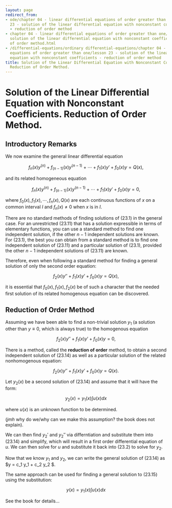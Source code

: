 ```yaml
---
layout: page
redirect_from:
- ode/chapter 04 - linear differential equations of order greater than one/lesson
  23 - solution of the linear differential equation with nonconstant coefficients
  - reduction of order method
- chapter 04 - linear differential equations of order greater than one/lesson 23 -
  solution of the linear differential equation with nonconstant coefficients - reduction
  of order method.html
- /differential-equations/ordinary differential-equations/chapter 04 - linear differential
  equations of order greater than one/lesson 23 - solution of the linear differential
  equation with nonconstant coefficients - reduction of order method
title: Solution of the Linear Differential Equation with Nonconstant Coefficients.
  Reduction of Order Method.
---
```


# Solution of the Linear Differential Equation with Nonconstant Coefficients. Reduction of Order Method.

## Introductory Remarks

We now examine the general linear differential equation

$$ \tag{23.1} f_n(x)y^{(n)} + f_{(n-1)}(x)y^{(n-1)} + \cdots + f_1(x)y' + f_0(x)y = Q(x), $$

and its related homogeneous equation

$$ \tag{23.11} f_n(x)y^{(n)} + f_{(n-1)}(x)y^{(n-1)} + \cdots + f_1(x)y' + f_0(x)y = 0, $$

where $f_0(x),f_1(x),\cdots,f_n(x),Q(x)$ are each continuous functions of $x$ on a common interval $I$ and $f_n(x) \neq 0$ when $x$ is in $I$.

There are no standard methods of finding solutions of $(23.1)$ in the general case. For an unrestricted $(23.11)$ that has a solution expressible in terms of elementary functions, you can use a standard method to find one independent solution, if the other $n - 1$ independent solutions are known. For $(23.1)$, the best you can obtain from a standard method is to find one independent solution of $(23.11)$ and a particular solution of $(23.1)$, provided the other $n - 1$ independent solutions of $(23.11)$ are known. 

Therefore, even when following a standard method for finding a general solution of only the second order equation:

$$ \tag{23.12} f_2(x)y'' + f_1(x)y' + f_0(x)y = Q(x), $$

it is essential that $f_0(x), f_1(x), f_2(x)$ be of such a character that the needed first solution of its related homogenous equation can be discovered.


## Reduction of Order Method

Assuming we have been able to find a non-trivial solution $y_1$ (a solution other than $y \equiv 0$, which is always true) to the homogenous equation

$$ \tag{23.14} f_2(x)y'' + f_1(x)y' + f_0(x)y = 0, $$

There is a method, called the **reduction of order** method, to obtain a second independent solution of $(23.14)$ as well as a particular solution of the related nonhomogenous equation:

$$ \tag{23.15} f_2(x)y'' + f_1(x)y' + f_0(x)y = Q(x). $$

Let $y_2(x)$ be a second solution of (23.14) and assume that it will have the form:

$$ \tag{23.2} y_2(x) = y_1(x) \int{u(x)dx} $$

where $u(x)$ is an unknown function to be determined.

(*jmh* why do we/why can we make this assumption? the book does not explain).

We can then find ${y_2}'$ and ${y_2}''$ via differntiation and substitute them into $(23.14)$ and simplify, which will result in a first order differential equation of $u$. We can then solve for $u$ and substitute it back into $(23.2)$ to solve for $y_2$.

Now that we know $y_1$ and $y_2$, we can write the general solution of $(23.14)$ as $y = c_1 y_1 + c_2 y_2 $.

The same approach can be used for finding a general solution to $(23.15)$ using the substitution:

$$ \tag{23.3} y(x) = y_1(x) \int{u(x)dx} $$

See the book for details...